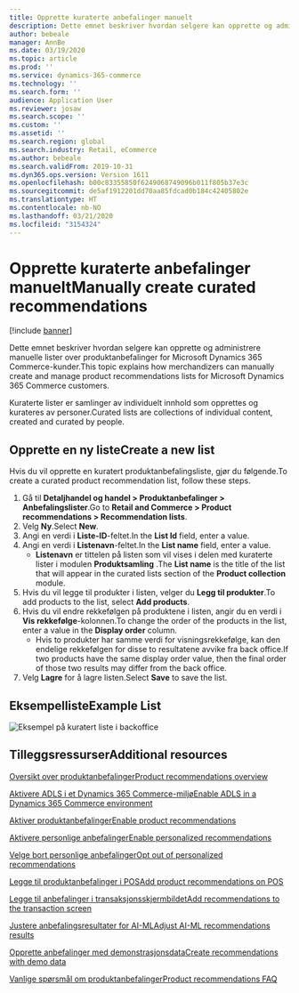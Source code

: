 ```yaml
---
title: Opprette kuraterte anbefalinger manuelt
description: Dette emnet beskriver hvordan selgere kan opprette og administrere manuelle produktlister for Microsoft Dynamics 365 Commerce-kunder.
author: bebeale
manager: AnnBe
ms.date: 03/19/2020
ms.topic: article
ms.prod: ''
ms.service: dynamics-365-commerce
ms.technology: ''
ms.search.form: ''
audience: Application User
ms.reviewer: josaw
ms.search.scope: ''
ms.custom: ''
ms.assetid: ''
ms.search.region: global
ms.search.industry: Retail, eCommerce
ms.author: bebeale
ms.search.validFrom: 2019-10-31
ms.dyn365.ops.version: Version 1611
ms.openlocfilehash: b00c83355850f6249068749096b011f805b37e3c
ms.sourcegitcommit: de5af1912201dd70aa85fdcad0b184c42405802e
ms.translationtype: HT
ms.contentlocale: nb-NO
ms.lasthandoff: 03/21/2020
ms.locfileid: "3154324"
---
```

# <a name="manually-create-curated-recommendations"></a><span data-ttu-id="d4e74-103">Opprette kuraterte anbefalinger manuelt</span><span class="sxs-lookup"><span data-stu-id="d4e74-103">Manually create curated recommendations</span></span>

[!include [banner](includes/banner.md)]

<span data-ttu-id="d4e74-104">Dette emnet beskriver hvordan selgere kan opprette og administrere manuelle lister over produktanbefalinger for Microsoft Dynamics 365 Commerce-kunder.</span><span class="sxs-lookup"><span data-stu-id="d4e74-104">This topic explains how merchandizers can manually create and manage product recommendations lists for Microsoft Dynamics 365 Commerce customers.</span></span>

<span data-ttu-id="d4e74-105">Kuraterte lister er samlinger av individuelt innhold som opprettes og kurateres av personer.</span><span class="sxs-lookup"><span data-stu-id="d4e74-105">Curated lists are collections of individual content, created and curated by people.</span></span>  

## <a name="create-a-new-list"></a><span data-ttu-id="d4e74-106">Opprette en ny liste</span><span class="sxs-lookup"><span data-stu-id="d4e74-106">Create a new list</span></span>

<span data-ttu-id="d4e74-107">Hvis du vil opprette en kuratert produktanbefalingsliste, gjør du følgende.</span><span class="sxs-lookup"><span data-stu-id="d4e74-107">To create a curated product recommendation list, follow these steps.</span></span>

1. <span data-ttu-id="d4e74-108">Gå til **Detaljhandel og handel &gt; Produktanbefalinger &gt; Anbefalingslister**.</span><span class="sxs-lookup"><span data-stu-id="d4e74-108">Go to **Retail and Commerce &gt; Product recommendations &gt; Recommendation lists**.</span></span>
1. <span data-ttu-id="d4e74-109">Velg **Ny**.</span><span class="sxs-lookup"><span data-stu-id="d4e74-109">Select **New**.</span></span>
1. <span data-ttu-id="d4e74-110">Angi en verdi i **Liste-ID**-feltet.</span><span class="sxs-lookup"><span data-stu-id="d4e74-110">In the **List Id** field, enter a value.</span></span>
1. <span data-ttu-id="d4e74-111">Angi en verdi i **Listenavn**-feltet.</span><span class="sxs-lookup"><span data-stu-id="d4e74-111">In the **List name** field, enter a value.</span></span>
    - <span data-ttu-id="d4e74-112">**Listenavn** er tittelen på listen som vil vises i delen med kuraterte lister i modulen **Produktsamling** .</span><span class="sxs-lookup"><span data-stu-id="d4e74-112">The **List name** is the title of the list that will appear in the curated lists section of the **Product collection** module.</span></span>
1. <span data-ttu-id="d4e74-113">Hvis du vil legge til produkter i listen, velger du **Legg til produkter**.</span><span class="sxs-lookup"><span data-stu-id="d4e74-113">To add products to the list, select **Add products**.</span></span>
1. <span data-ttu-id="d4e74-114">Hvis du vil endre rekkefølgen på produktene i listen, angir du en verdi i **Vis rekkefølge**-kolonnen.</span><span class="sxs-lookup"><span data-stu-id="d4e74-114">To change the order of the products in the list, enter a value in the **Display order** column.</span></span>
    - <span data-ttu-id="d4e74-115">Hvis to produkter har samme verdi for visningsrekkefølge, kan den endelige rekkefølgen for disse to resultatene avvike fra back office.</span><span class="sxs-lookup"><span data-stu-id="d4e74-115">If two products have the same display order value, then the final order of those two results may differ from the back office.</span></span>
1. <span data-ttu-id="d4e74-116">Velg **Lagre** for å lagre listen.</span><span class="sxs-lookup"><span data-stu-id="d4e74-116">Select **Save** to save the list.</span></span>

## <a name="example-list"></a><span data-ttu-id="d4e74-117">Eksempelliste</span><span class="sxs-lookup"><span data-stu-id="d4e74-117">Example List</span></span>

![Eksempel på kuratert liste i backoffice](./media/examplecuratedrecolist.png)

## <a name="additional-resources"></a><span data-ttu-id="d4e74-119">Tilleggsressurser</span><span class="sxs-lookup"><span data-stu-id="d4e74-119">Additional resources</span></span>

[<span data-ttu-id="d4e74-120">Oversikt over produktanbefalinger</span><span class="sxs-lookup"><span data-stu-id="d4e74-120">Product recommendations overview</span></span>](product-recommendations.md)

[<span data-ttu-id="d4e74-121">Aktivere ADLS i et Dynamics 365 Commerce-miljø</span><span class="sxs-lookup"><span data-stu-id="d4e74-121">Enable ADLS in a Dynamics 365 Commerce environment</span></span>](enable-adls-environment.md)

[<span data-ttu-id="d4e74-122">Aktiver produktanbefalinger</span><span class="sxs-lookup"><span data-stu-id="d4e74-122">Enable product recommendations</span></span>](enable-product-recommendations.md)

[<span data-ttu-id="d4e74-123">Aktivere personlige anbefalinger</span><span class="sxs-lookup"><span data-stu-id="d4e74-123">Enable personalized recommendations</span></span>](personalized-recommendations.md)

[<span data-ttu-id="d4e74-124">Velge bort personlige anbefalinger</span><span class="sxs-lookup"><span data-stu-id="d4e74-124">Opt out of personalized recommendations</span></span>](personalization-gdpr.md)

[<span data-ttu-id="d4e74-125">Legge til produktanbefalinger i POS</span><span class="sxs-lookup"><span data-stu-id="d4e74-125">Add product recommendations on POS</span></span>](product.md)

[<span data-ttu-id="d4e74-126">Legge til anbefalinger i transaksjonsskjermbildet</span><span class="sxs-lookup"><span data-stu-id="d4e74-126">Add recommendations to the transaction screen</span></span>](add-recommendations-control-pos-screen.md)

[<span data-ttu-id="d4e74-127">Justere anbefalingsresultater for AI-ML</span><span class="sxs-lookup"><span data-stu-id="d4e74-127">Adjust AI-ML recommendations results</span></span>](modify-product-recommendation-results.md)

[<span data-ttu-id="d4e74-128">Opprette anbefalinger med demonstrasjonsdata</span><span class="sxs-lookup"><span data-stu-id="d4e74-128">Create recommendations with demo data</span></span>](product-recommendations-demo-data.md)

[<span data-ttu-id="d4e74-129">Vanlige spørsmål om produktanbefalinger</span><span class="sxs-lookup"><span data-stu-id="d4e74-129">Product recommendations FAQ</span></span>](faq-recommendations.md)
